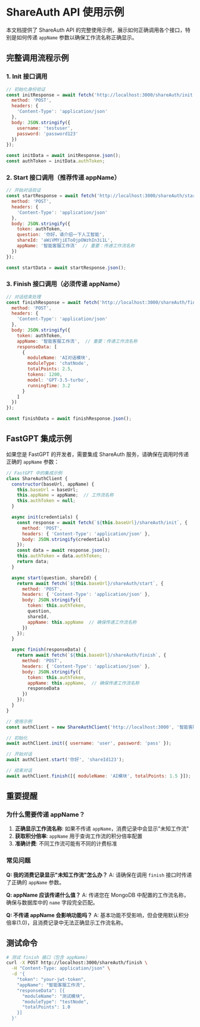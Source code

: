 # ShareAuth API 使用示例

本文档提供了 ShareAuth API 的完整使用示例，展示如何正确调用各个接口，特别是如何传递 `appName` 参数以确保工作流名称正确显示。

## 完整调用流程示例

### 1. Init 接口调用

```javascript
// 初始化身份验证
const initResponse = await fetch('http://localhost:3000/shareAuth/init', {
  method: 'POST',
  headers: {
    'Content-Type': 'application/json'
  },
  body: JSON.stringify({
    username: 'testuser',
    password: 'password123'
  })
});

const initData = await initResponse.json();
const authToken = initData.authToken;
```

### 2. Start 接口调用（推荐传递 appName）

```javascript
// 开始对话验证
const startResponse = await fetch('http://localhost:3000/shareAuth/start', {
  method: 'POST',
  headers: {
    'Content-Type': 'application/json'
  },
  body: JSON.stringify({
    token: authToken,
    question: '你好，请介绍一下人工智能',
    shareId: 'aWiVMYjiEToOjpOWzhIn3i1L',
    appName: '智能客服工作流'  // 重要：传递工作流名称
  })
});

const startData = await startResponse.json();
```

### 3. Finish 接口调用（必须传递 appName）

```javascript
// 对话结束处理
const finishResponse = await fetch('http://localhost:3000/shareAuth/finish', {
  method: 'POST',
  headers: {
    'Content-Type': 'application/json'
  },
  body: JSON.stringify({
    token: authToken,
    appName: '智能客服工作流',  // 重要：传递工作流名称
    responseData: [
      {
        moduleName: 'AI对话模块',
        moduleType: 'chatNode',
        totalPoints: 2.5,
        tokens: 1200,
        model: 'GPT-3.5-turbo',
        runningTime: 3.2
      }
    ]
  })
});

const finishData = await finishResponse.json();
```

## FastGPT 集成示例

如果您是 FastGPT 的开发者，需要集成 ShareAuth 服务，请确保在调用时传递正确的 `appName` 参数：

```javascript
// FastGPT 中的集成示例
class ShareAuthClient {
  constructor(baseUrl, appName) {
    this.baseUrl = baseUrl;
    this.appName = appName;  // 工作流名称
    this.authToken = null;
  }

  async init(credentials) {
    const response = await fetch(`${this.baseUrl}/shareAuth/init`, {
      method: 'POST',
      headers: { 'Content-Type': 'application/json' },
      body: JSON.stringify(credentials)
    });
    const data = await response.json();
    this.authToken = data.authToken;
    return data;
  }

  async start(question, shareId) {
    return await fetch(`${this.baseUrl}/shareAuth/start`, {
      method: 'POST',
      headers: { 'Content-Type': 'application/json' },
      body: JSON.stringify({
        token: this.authToken,
        question,
        shareId,
        appName: this.appName  // 确保传递工作流名称
      })
    });
  }

  async finish(responseData) {
    return await fetch(`${this.baseUrl}/shareAuth/finish`, {
      method: 'POST',
      headers: { 'Content-Type': 'application/json' },
      body: JSON.stringify({
        token: this.authToken,
        appName: this.appName,  // 确保传递工作流名称
        responseData
      })
    });
  }
}

// 使用示例
const authClient = new ShareAuthClient('http://localhost:3000', '智能客服工作流');

// 初始化
await authClient.init({ username: 'user', password: 'pass' });

// 开始对话
await authClient.start('你好', 'shareId123');

// 结束对话
await authClient.finish([{ moduleName: 'AI模块', totalPoints: 1.5 }]);
```

## 重要提醒

### 为什么需要传递 appName？

1. **正确显示工作流名称**: 如果不传递 `appName`，消费记录中会显示"未知工作流"
2. **获取积分倍率**: `appName` 用于查询工作流的积分倍率配置
3. **准确计费**: 不同工作流可能有不同的计费标准

### 常见问题

**Q: 我的消费记录显示"未知工作流"怎么办？**
A: 请确保在调用 `finish` 接口时传递了正确的 `appName` 参数。

**Q: appName 应该传递什么值？**
A: 传递您在 MongoDB 中配置的工作流名称，确保与数据库中的 `name` 字段完全匹配。

**Q: 不传递 appName 会影响功能吗？**
A: 基本功能不受影响，但会使用默认积分倍率(1.0)，且消费记录中无法正确显示工作流名称。

## 测试命令

```bash
# 测试 finish 接口（包含 appName）
curl -X POST http://localhost:3000/shareAuth/finish \
  -H "Content-Type: application/json" \
  -d '{
    "token": "your-jwt-token",
    "appName": "智能客服工作流",
    "responseData": [{
      "moduleName": "测试模块",
      "moduleType": "testNode",
      "totalPoints": 1.0
    }]
  }'
```
